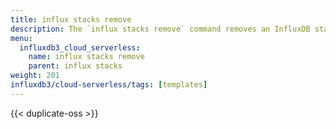 ```yaml
---
title: influx stacks remove
description: The `influx stacks remove` command removes an InfluxDB stack and all associated resources.
menu:
  influxdb3_cloud_serverless:
    name: influx stacks remove
    parent: influx stacks
weight: 201
influxdb3/cloud-serverless/tags: [templates]
---
```


{{< duplicate-oss >}}
